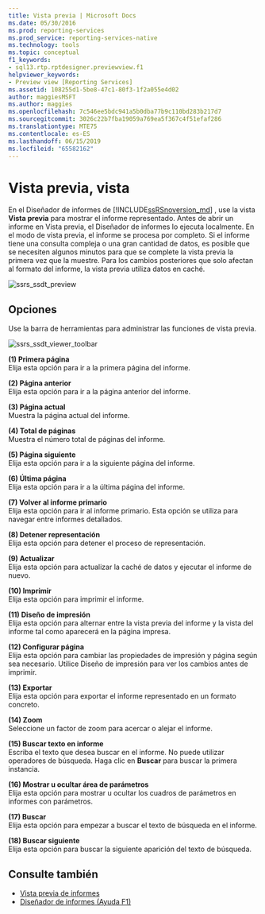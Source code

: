 ```yaml
---
title: Vista previa | Microsoft Docs
ms.date: 05/30/2016
ms.prod: reporting-services
ms.prod_service: reporting-services-native
ms.technology: tools
ms.topic: conceptual
f1_keywords:
- sql13.rtp.rptdesigner.previewview.f1
helpviewer_keywords:
- Preview view [Reporting Services]
ms.assetid: 108255d1-5be8-47c1-80f3-1f2a055e4d02
author: maggiesMSFT
ms.author: maggies
ms.openlocfilehash: 7c546ee5bdc941a5b0dba77b9c110bd283b217d7
ms.sourcegitcommit: 3026c22b7fba19059a769ea5f367c4f51efaf286
ms.translationtype: MTE75
ms.contentlocale: es-ES
ms.lasthandoff: 06/15/2019
ms.locfileid: "65582162"
---
```

# <a name="preview-view"></a>Vista previa, vista
En el Diseñador de informes de [!INCLUDE[ssRSnoversion_md](../../includes/ssrsnoversion-md.md)] , use la vista **Vista previa** para mostrar el informe representado. Antes de abrir un informe en Vista previa, el Diseñador de informes lo ejecuta localmente. En el modo de vista previa, el informe se procesa por completo. Si el informe tiene una consulta compleja o una gran cantidad de datos, es posible que se necesiten algunos minutos para que se complete la vista previa la primera vez que la muestre. Para los cambios posteriores que solo afectan al formato del informe, la vista previa utiliza datos en caché.

  ![ssrs_ssdt_preview](../../reporting-services/media/ssrs-ssdt-preview.png)  
## <a name="options"></a>Opciones  
 Use la barra de herramientas para administrar las funciones de vista previa.  

![ssrs_ssdt_viewer_toolbar](../../reporting-services/tools/media/ssrs-ssdt-viewer-toolbar.png)

 **(1) Primera página**  
 Elija esta opción para ir a la primera página del informe.  
  
 **(2) Página anterior**  
 Elija esta opción para ir a la página anterior del informe.  
  
 **(3) Página actual**  
 Muestra la página actual del informe.  
  
 **(4) Total de páginas**  
 Muestra el número total de páginas del informe.  
  
 **(5) Página siguiente**  
 Elija esta opción para ir a la siguiente página del informe.  
  
 **(6) Última página**  
 Elija esta opción para ir a la última página del informe.  
  
 **(7) Volver al informe primario**  
 Elija esta opción para ir al informe primario. Esta opción se utiliza para navegar entre informes detallados.  
  
 **(8) Detener representación**  
 Elija esta opción para detener el proceso de representación.  
  
 **(9) Actualizar**  
 Elija esta opción para actualizar la caché de datos y ejecutar el informe de nuevo.  
  
 **(10) Imprimir**  
 Elija esta opción para imprimir el informe.  
  
 **(11) Diseño de impresión**  
 Elija esta opción para alternar entre la vista previa del informe y la vista del informe tal como aparecerá en la página impresa.  
  
 **(12) Configurar página**  
 Elija esta opción para cambiar las propiedades de impresión y página según sea necesario. Utilice Diseño de impresión para ver los cambios antes de imprimir.  
  
 **(13) Exportar**  
 Elija esta opción para exportar el informe representado en un formato concreto.  
  
 **(14) Zoom**  
 Seleccione un factor de zoom para acercar o alejar el informe.  
  
 **(15) Buscar texto en informe**  
 Escriba el texto que desea buscar en el informe. No puede utilizar operadores de búsqueda. Haga clic en **Buscar** para buscar la primera instancia.  

 **(16) Mostrar u ocultar área de parámetros**  
 Elija esta opción para mostrar u ocultar los cuadros de parámetros en informes con parámetros.
 
 **(17) Buscar**  
 Elija esta opción para empezar a buscar el texto de búsqueda en el informe.  
  
 **(18) Buscar siguiente**  
 Elija esta opción para buscar la siguiente aparición del texto de búsqueda.  
  
## <a name="see-also"></a>Consulte también  
+ [Vista previa de informes](../../reporting-services/reports/previewing-reports.md)
+ [Diseñador de informes (Ayuda F1)](../../reporting-services/tools/report-designer-f1-help.md)  
  
  
